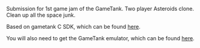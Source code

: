 Submission for 1st game jam of the GameTank. Two player Asteroids clone. Clean up all the space junk.

Based on gametank C SDK, which can be found [here](https://github.com/clydeshaffer/gametank_sdk).

You will also need to get the GameTank emulator, which can be found [here](https://github.com/clydeshaffer/GameTankEmulator).